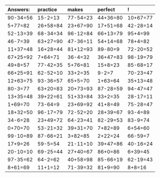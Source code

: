 | Answers: | practice | makes | perfect | ! |
| :--- | :--- | :--- | :--- | :--- |
| 90-34=56 | 15-2=13 | 77-54=23 | 44+36=80 | 10+67=77 | 
| 5+77=82 | 26+58=84 | 23+67=90 | 17+51=68 | 42-28=14 | 
| 52-13=39 | 68-34=34 | 96-12=84 | 66+13=79 | 95+4=99 | 
| 46-7=39 | 63+27=90 | 47-36=11 | 54+14=68 | 78+4=82 | 
| 11+37=48 | 16+28=44 | 81+12=93 | 89-80=9 | 72-20=52 | 
| 67+25=92 | 7+64=71 | 36-4=32 | 36+47=83 | 98-19=79 | 
| 49+8=57 | 77-42=35 | 5+76=81 | 15+8=23 | 85-68=17 | 
| 66+25=91 | 62-52=10 | 33+2=35 | 9-2=7 | 70-23=47 | 
| 12+63=75 | 93-36=57 | 65+5=70 | 1+63=64 | 35+13=48 | 
| 80-3=77 | 63+20=83 | 20+73=93 | 87-28=59 | 94-47=47 | 
| 13+35=48 | 39+22=61 | 51+33=84 | 33+2=35 | 28-17=11 | 
| 1+69=70 | 73-64=9 | 23+69=92 | 41+8=49 | 75-28=47 | 
| 18+32=50 | 96-17=79 | 72-52=20 | 28+39=67 | 93-4=89 | 
| 34-6=28 | 23+49=72 | 64-23=41 | 82-29=53 | 83-9=74 | 
| 0+70=70 | 53-21=32 | 39+31=70 | 7+82=89 | 6+54=60 | 
| 99-10=89 | 87-66=21 | 3+82=85 | 2+22=24 | 66-59=7 | 
| 17+9=26 | 59-5=54 | 21-11=10 | 39+47=86 | 40-16=24 | 
| 20-10=10 | 69-25=44 | 27+40=67 | 86+0=86 | 6+39=45 | 
| 97-35=62 | 64-2=62 | 40+58=98 | 85-66=19 | 62-19=43 | 
| 8+61=69 | 11+1=12 | 71-39=32 | 81+9=90 | 8+8=16 | 
